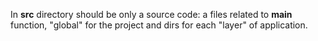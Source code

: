 In **src** directory should be only a source code: a files related to **main** function, "global" for the project and dirs for each "layer" of application.
